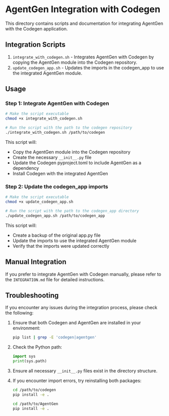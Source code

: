 # AgentGen Integration with Codegen

This directory contains scripts and documentation for integrating AgentGen with the Codegen application.

## Integration Scripts

1. `integrate_with_codegen.sh` - Integrates AgentGen with Codegen by copying the AgentGen module into the Codegen repository.
2. `update_codegen_app.sh` - Updates the imports in the codegen_app to use the integrated AgentGen module.

## Usage

### Step 1: Integrate AgentGen with Codegen

```bash
# Make the script executable
chmod +x integrate_with_codegen.sh

# Run the script with the path to the codegen repository
./integrate_with_codegen.sh /path/to/codegen
```

This script will:
- Copy the AgentGen module into the Codegen repository
- Create the necessary `__init__.py` file
- Update the Codegen pyproject.toml to include AgentGen as a dependency
- Install Codegen with the integrated AgentGen

### Step 2: Update the codegen_app imports

```bash
# Make the script executable
chmod +x update_codegen_app.sh

# Run the script with the path to the codegen_app directory
./update_codegen_app.sh /path/to/codegen_app
```

This script will:
- Create a backup of the original app.py file
- Update the imports to use the integrated AgentGen module
- Verify that the imports were updated correctly

## Manual Integration

If you prefer to integrate AgentGen with Codegen manually, please refer to the `INTEGRATION.md` file for detailed instructions.

## Troubleshooting

If you encounter any issues during the integration process, please check the following:

1. Ensure that both Codegen and AgentGen are installed in your environment:
   ```bash
   pip list | grep -E 'codegen|agentgen'
   ```

2. Check the Python path:
   ```python
   import sys
   print(sys.path)
   ```

3. Ensure all necessary `__init__.py` files exist in the directory structure.

4. If you encounter import errors, try reinstalling both packages:
   ```bash
   cd /path/to/codegen
   pip install -e .
   
   cd /path/to/AgentGen
   pip install -e .
   ```